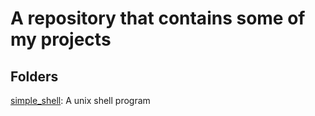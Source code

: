 # A repository that contains some of my projects
## Folders
[simple_shell](https://github.com/Mohammed-Refat-0/Projects/edit/master/simple_shell/README.md): A unix shell program
